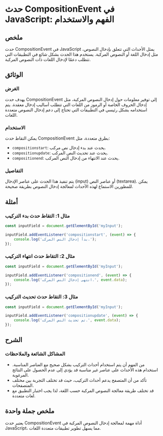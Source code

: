 <!--
Meta Description: # حدث CompositionEvent في JavaScript: الفهم والاستخدام ## ملخص حدث CompositionEvent في JavaScript يمثل الأحداث التي تتعلق بإدخال النصوص، مثل إدخال الل...
Meta Keywords: إدخال, حدث, النصوص, javascript, النص
-->

# حدث CompositionEvent في JavaScript: الفهم والاستخدام

## ملخص
حدث CompositionEvent في JavaScript يمثل الأحداث التي تتعلق بإدخال النصوص، مثل إدخال اللغة أو النصوص المركبة. يستخدم هذا الحدث بشكل شائع في التطبيقات التي تتطلب دعمًا لإدخال اللغات ذات النصوص المركبة.

## الوثائق
### الغرض
يهدف حدث CompositionEvent إلى توفير معلومات حول إدخال النصوص المركبة، مثل إدخال الحروف الخاصة أو الرموز من اللغات التي تتطلب أساليب إدخال معقدة. يتم استخدامه بشكل رئيسي في التطبيقات التي تحتاج إلى دعم إدخال النصوص متعددة اللغات.

### الاستخدام
يمكن التقاط حدث CompositionEvent بطرق متعددة، مثل:
- `compositionstart`: يحدث عند بدء إدخال نص مركب.
- `compositionupdate`: يحدث عند تحديث النص المركب.
- `compositionend`: يحدث عند الانتهاء من إدخال النص المركب.

### التفاصيل
يتم تنفيذ هذا الحدث على عناصر الإدخال (input) أو عناصر النص (textarea). يمكن للمطورين الاستماع لهذه الأحداث لمعالجة إدخال النصوص بطريقة صحيحة.

## أمثلة
### مثال 1: التقاط حدث بدء التركيب
```javascript
const inputField = document.getElementById('myInput');

inputField.addEventListener('compositionstart', (event) => {
    console.log('بدأ إدخال النص المركب.');
});
```

### مثال 2: التقاط حدث انتهاء التركيب
```javascript
const inputField = document.getElementById('myInput');

inputField.addEventListener('compositionend', (event) => {
    console.log('انتهى إدخال النص المركب.', event.data);
});
```

### مثال 3: التقاط حدث تحديث التركيب
```javascript
const inputField = document.getElementById('myInput');

inputField.addEventListener('compositionupdate', (event) => {
    console.log('تم تحديث النص المركب.', event.data);
});
```

## الشرح
### المشاكل الشائعة والملاحظات
- من المهم أن يتم استخدام أحداث التركيب بشكل صحيح مع العناصر المناسبة. استخدام هذه الأحداث على عناصر غير مناسبة قد يؤدي إلى عدم الحصول على النتائج المرغوبة.
- تأكد من أن المتصفح يدعم أحداث التركيب، حيث قد تختلف التجربة بين مختلف المتصفحات.
- قد تختلف طريقة معالجة النصوص المركبة حسب اللغة، لذا يجب اختبار التطبيق مع لغات متعددة.

## ملخص جملة واحدة
يعتبر حدث CompositionEvent أداة مهمة لمعالجة إدخال النصوص المركبة في JavaScript، مما يسهل تطوير تطبيقات متعددة اللغات.